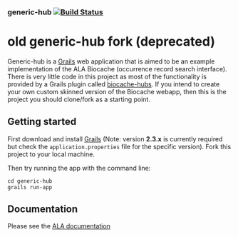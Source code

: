 
### generic-hub [![Build Status](https://travis-ci.org/GBIFes/generic-hub-es.svg?branch=master)](https://travis-ci.org/GBIFes/generic-hub-es)

# old generic-hub fork (deprecated) 

Generic-hub is a [Grails](http://www.grails.org/) web application that is aimed to be an example implementation of the 
ALA Biocache (occurrence record search interface). There is very little code in this project as most of the functionality 
is provided by a Grails plugin called [biocache-hubs](http://github.com/AtlasOfLivingAustralia/biocache-hubs). If you intend to 
create your own custom skinned version of the Biocache webapp, then this is the project you should clone/fork as a starting point.

## Getting started
First download and install [Grails](http://www.grails.org/download) (Note: version **2.3.x** is currently required but check the `application.properties` file
for the specific version). Fork this project to your local machine.

Then try running the app with the command line:

    cd generic-hub
    grails run-app

## Documentation

Please see the [ALA documentation](https://github.com/AtlasOfLivingAustralia/documentation/wiki)
